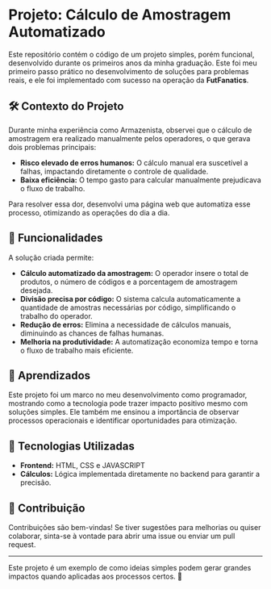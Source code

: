 # Projeto: Cálculo de Amostragem Automatizado

Este repositório contém o código de um projeto simples, porém funcional, desenvolvido durante os primeiros anos da minha graduação. Este foi meu primeiro passo prático no desenvolvimento de soluções para problemas reais, e ele foi implementado com sucesso na operação da **FutFanatics**.

## 🛠️ Contexto do Projeto

Durante minha experiência como Armazenista, observei que o cálculo de amostragem era realizado manualmente pelos operadores, o que gerava dois problemas principais:

- **Risco elevado de erros humanos:** O cálculo manual era suscetível a falhas, impactando diretamente o controle de qualidade.
- **Baixa eficiência:** O tempo gasto para calcular manualmente prejudicava o fluxo de trabalho.

Para resolver essa dor, desenvolvi uma página web que automatiza esse processo, otimizando as operações do dia a dia.

## 🚀 Funcionalidades

A solução criada permite:

- **Cálculo automatizado da amostragem:** O operador insere o total de produtos, o número de códigos e a porcentagem de amostragem desejada. 
- **Divisão precisa por código:** O sistema calcula automaticamente a quantidade de amostras necessárias por código, simplificando o trabalho do operador.
- **Redução de erros:** Elimina a necessidade de cálculos manuais, diminuindo as chances de falhas humanas.
- **Melhoria na produtividade:** A automatização economiza tempo e torna o fluxo de trabalho mais eficiente.

## 📖 Aprendizados

Este projeto foi um marco no meu desenvolvimento como programador, mostrando como a tecnologia pode trazer impacto positivo mesmo com soluções simples. Ele também me ensinou a importância de observar processos operacionais e identificar oportunidades para otimização.

## 🧰 Tecnologias Utilizadas

- **Frontend:** HTML, CSS e JAVASCRIPT
- **Cálculos:** Lógica implementada diretamente no backend para garantir a precisão.


## 🤝 Contribuição

Contribuições são bem-vindas! Se tiver sugestões para melhorias ou quiser colaborar, sinta-se à vontade para abrir uma issue ou enviar um pull request.

---

Este projeto é um exemplo de como ideias simples podem gerar grandes impactos quando aplicadas aos processos certos. 🎯
